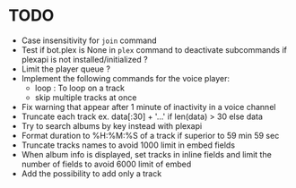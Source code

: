 # TODO

- Case insensitivity for `join` command
- Test if bot.plex is None in `plex` command to deactivate subcommands if plexapi is not installed/initialized ?
- Limit the player queue ?
- Implement the following commands for the voice player:
    - loop : To loop on a track
    - skip multiple tracks at once
- Fix warning that appear after 1 minute of inactivity in a voice channel
- Truncate each track ex. data[:30] + '...' if len(data) > 30 else data
- Try to search albums by key instead with plexapi
- Format duration to %H:%M:%S of a track if superior to 59 min 59 sec
- Truncate tracks names to avoid 1000 limit in embed fields
- When album info is displayed, set tracks in inline fields and limit the number of fields to avoid 6000 limit of embed
- Add the possibility to add only a track
